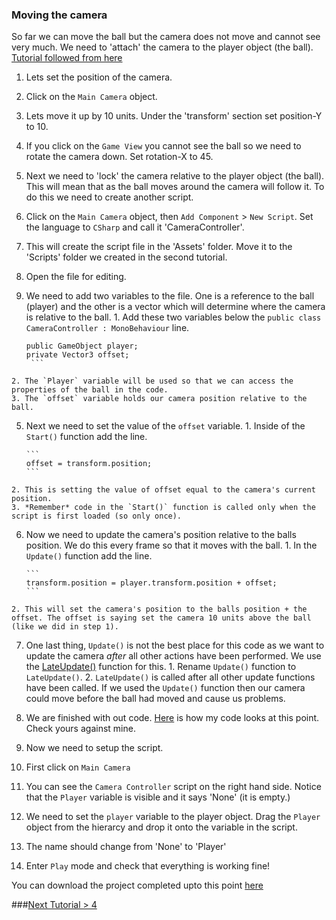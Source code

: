 ### Moving the camera
So far we can move the ball but the camera does not move and cannot see very much. We need to 'attach' the camera to the player object (the ball).
[Tutorial followed from here](https://www.youtube.com/watch?v=HocIybFeAvI)

1. Lets set the position of the camera.
  1. Click on the `Main Camera` object.
  2. Lets move it up by 10 units. Under the 'transform' section set position-Y to 10.
  3. If you click on the `Game View` you cannot see the ball so we need to rotate the camera down. Set rotation-X to 45.

2. Next we need to 'lock' the camera relative to the player object (the ball). This will mean that as the ball moves around the camera will follow it. To do this we need to create another script.
  1. Click on the `Main Camera` object, then `Add Component` > `New Script`. Set the language to `CSharp` and call it 'CameraController'.
  2. This will create the script file in the 'Assets' folder. Move it to the 'Scripts' folder we created in the second tutorial.
  3. Open the file for editing.
  4. We need to add two variables to the file. One is a reference to the ball (player) and the other is a vector which will determine where the camera is relative to the ball.
    1. Add these two variables below the `public class CameraController : MonoBehaviour` line.

        ```
        public GameObject player;
        private Vector3 offset;
         ```

    2. The `Player` variable will be used so that we can access the properties of the ball in the code.
    3. The `offset` variable holds our camera position relative to the ball.
  5. Next we need to set the value of the `offset` variable.
    1. Inside of the `Start()` function add the line.

         ```
         offset = transform.position;
         ```

    2. This is setting the value of offset equal to the camera's current position.
    3. *Remember* code in the `Start()` function is called only when the script is first loaded (so only once).
  6. Now we need to update the camera's position relative to the balls position. We do this every frame so that it moves with the ball.
    1. In the `Update()` function add the line.

         ```
         transform.position = player.transform.position + offset;
         ```

    2. This will set the camera's position to the balls position + the offset. The offset is saying set the camera 10 units above the ball (like we did in step 1).
  7. One last thing, `Update()` is not the best place for this code as we want to update the camera _after_ all other actions have been performed. We use the [LateUpdate()](http://docs.unity3d.com/ScriptReference/MonoBehaviour.LateUpdate.html) function for this.
    1. Rename `Update()` function to `LateUpdate()`.
    2. `LateUpdate()` is called after all other update functions have been called. If we used the `Update()` function then our camera could move before the ball had moved and cause us problems.
  8. We are finished with out code. [Here](https://github.com/Mattie432/Roll-a-ball/blob/master/code/Assets/Scripts/CameraController.cs) is how my code looks at this point. Check yours against mine.

3. Now we need to setup the script.
  1. First click on `Main Camera`
  2. You can see the `Camera Controller` script on the right hand side. Notice that the `Player` variable is visible and it says 'None' (it is empty.)
  3. We need to set the `player` variable to the player object. Drag the `Player` object from the hierarcy and drop it onto the variable in the script.
  4. The name should change from 'None' to 'Player'

4. Enter `Play` mode and check that everything is working fine!


You can download the project completed upto this point [here](https://github.com/Mattie432/Roll-a-ball/releases/tag/v0.3)

###[Next Tutorial > 4](Section4.md)

